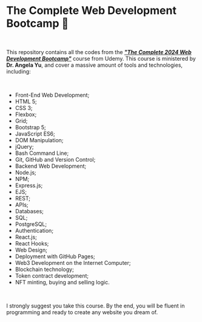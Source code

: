 # The Complete Web Development Bootcamp 🚀

<br>

This repository contains all the codes from the ***["The Complete 2024 Web Development Bootcamp"](https://www.udemy.com/course/the-complete-web-development-bootcamp/)*** course from Udemy. This course is ministered by **Dr. Angela Yu**, and cover a massive amount of tools and technologies, including:

<br>

- Front-End Web Development;
- HTML 5;
- CSS 3;
- Flexbox;
- Grid;
- Bootstrap 5;
- JavaScript ES6;
- DOM Manipulation;
- jQuery;
- Bash Command Line;
- Git, GitHub and Version Control;
- Backend Web Development;
- Node.js;
- NPM;
- Express.js;
- EJS;
- REST;
- APIs;
- Databases;
- SQL;
- PostgreSQL;
- Authentication;
- React.js;
- React Hooks;
- Web Design;
- Deployment with GitHub Pages;
- Web3 Development on the Internet Computer;
- Blockchain technology;
- Token contract development;
- NFT minting, buying and selling logic.

<br>

I strongly suggest you take this course. By the end, you will be fluent in programming and ready to create any website you dream of.
